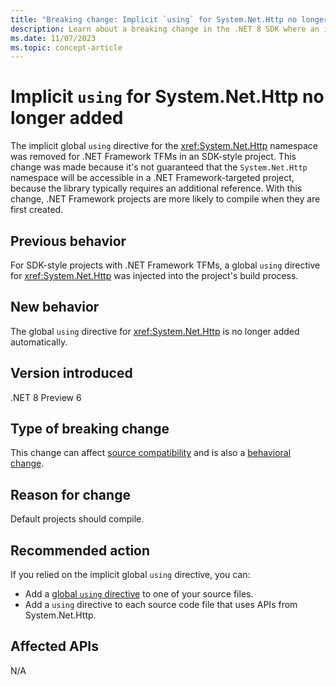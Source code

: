 ```yaml
---
title: "Breaking change: Implicit `using` for System.Net.Http no longer added"
description: Learn about a breaking change in the .NET 8 SDK where an implicit global using directive for System.Net.Http is no longer added to .NET Framework projects.
ms.date: 11/07/2023
ms.topic: concept-article
---
```

# Implicit `using` for System.Net.Http no longer added

The implicit global `using` directive for the <xref:System.Net.Http> namespace was removed for .NET Framework TFMs in an SDK-style project. This change was made because it's not guaranteed that the `System.Net.Http` namespace will be accessible in a .NET Framework-targeted project, because the library typically requires an additional reference. With this change, .NET Framework projects are more likely to compile when they are first created.

## Previous behavior

For SDK-style projects with .NET Framework TFMs, a global `using` directive for <xref:System.Net.Http> was injected into the project's build process.

## New behavior

The global `using` directive for <xref:System.Net.Http> is no longer added automatically.

## Version introduced

.NET 8 Preview 6

## Type of breaking change

This change can affect [source compatibility](../../categories.md#source-compatibility) and is also a [behavioral change](../../categories.md#behavioral-change).

## Reason for change

Default projects should compile.

## Recommended action

If you relied on the implicit global `using` directive, you can:

- Add a [global `using` directive](../../../../csharp/language-reference/keywords/using-directive.md#the-global-modifier) to one of your source files.
- Add a `using` directive to each source code file that uses APIs from System.Net.Http.

## Affected APIs

N/A
